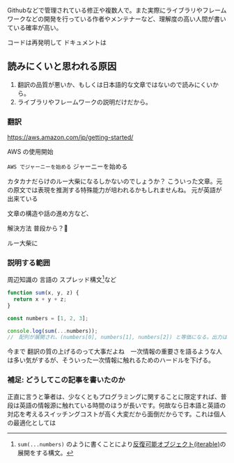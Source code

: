 Githubなどで管理されている修正や複数人で。また実際にライブラリやフレームワークなどの開発を行っている作者やメンテナーなど、理解度の高い人間が書いている確率が高い。

コードは再発明して
ドキュメントは

## 読みにくいと思われる原因

1. 翻訳の品質が悪いか、もしくは日本語的な文章ではないので読みにくいから。
2. ライブラリやフレームワークの説明だけだから。

### 翻訳

https://aws.amazon.com/jp/getting-started/

AWS の使用開始

`AWS でジャーニーを始める` ジャーニーを始める

カタカナだらけのルー大柴になるしかないのでしょうか？
こういった文章。元の原文では表現を推測する特殊能力が培われるかもしれませんね。
元が英語が出来ている

文章の構造や話の進め方など、

解決方法
普段から？🤔

ルー大柴に

### 説明する範囲

周辺知識の
言語の
スプレッド構文[^注釈]など


[^注釈]:`sum(...numbers)` のように書くことにより[反復可能オブジェクト(iterable)](https://developer.mozilla.org/ja/docs/Web/JavaScript/Reference/Iteration_protocols)の展開をする構文。

```js
function sum(x, y, z) {
  return x + y + z;
}

const numbers = [1, 2, 3];

console.log(sum(...numbers));
//　配列が展開され、(numbers[0], numbers[1], numbers[2]) と等価になる。出力は6になる。
```


今まで
翻訳の質の上げるのって大事だよね　一次情報の重要さを語るような人は多い気がするが、そういった一次情報に触れるためのハードルを下げる。

### 補足: どうしてこの記事を書いたのか

正直に言うと筆者は、少なくともプログラミングに関することに限定すれば、普段は英語の情報源に触れている時間のほうが長いです。何故なら日本語と英語の対応を考えるスイッチングコストが高く大変だから面倒だからです。これは個人の最適化としては